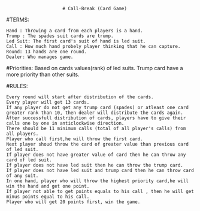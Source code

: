    						 # Call-Break (Card Game)

#TERMS: 

	Hand : Throwing a card from each players is a hand.
	Trump : The spades suit cards are trump.
	Led Suit: The first card's suit of hand is led suit.
	Call : How much hand probely player thinking that he can capture. 
	Round: 13 hands are one round.
	Dealer: Who manages game.


#Priorities: 
	Based on cards values(rank) of led suits.
	Trump card have a more priority than other suits.

#RULES: 

	Every round will start after distribution of the cards.
	Every player will get 13 cards.
	If any player do not get any trump card (spades) or atleast one card greater rank than 10, then dealer will distribute the cards again.
	After successfull distribution of cards, players have to give their calls one by one in anticlockwise direction. 
	There should be 11 minimum calls (total of all player's calls) from all players.
	Player who call first,he will throw the first card.
	Next player shoud throw the card of greater value than previous card of led suit.
	If player does not have greater value of card then he can throw any card of led suit. 
	If player does not have led suit then he can throw the trump card.
	If player does not have led suit and trump card then he can throw card of any suit.
	In one hand, player who will throw the highest priority card,he will win the hand and get one point.
	If player not able to get points equals to his call , then he will get minus points equal to his call.
	Player who will get 20 points first, win the game. 
